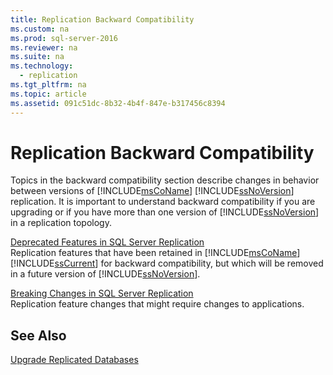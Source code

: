 ```yaml
---
title: Replication Backward Compatibility
ms.custom: na
ms.prod: sql-server-2016
ms.reviewer: na
ms.suite: na
ms.technology: 
  - replication
ms.tgt_pltfrm: na
ms.topic: article
ms.assetid: 091c51dc-8b32-4b4f-847e-b317456c8394
---
```

# Replication Backward Compatibility
  Topics in the backward compatibility section describe changes in behavior between versions of [!INCLUDE[msCoName](../../Token/Other/msCoName_md.md)] [!INCLUDE[ssNoVersion](../../Token/Other/ssNoVersion_md.md)] replication. It is important to understand backward compatibility if you are upgrading or if you have more than one version of [!INCLUDE[ssNoVersion](../../Token/Other/ssNoVersion_md.md)] in a replication topology.  
  
 [Deprecated Features in SQL Server Replication](../../Topics/TopicNameNotContainA/Deprecated-Features-in-SQL-Server-Replication.md)  
 Replication features that have been retained in [!INCLUDE[msCoName](../../Token/Other/msCoName_md.md)] [!INCLUDE[ssCurrent](../../Token/Other/ssCurrent_md.md)] for backward compatibility, but which will be removed in a future version of [!INCLUDE[ssNoVersion](../../Token/Other/ssNoVersion_md.md)].  
  
 [Breaking Changes in SQL Server Replication](../../Topics/TopicNameNotContainA/Breaking-Changes-in-SQL-Server-Replication.md)  
 Replication feature changes that might require changes to applications.  
  
## See Also  
 [Upgrade Replicated Databases](../../Topics/TopicNameNotContainA/Upgrade-Replicated-Databases.md)  
  
  